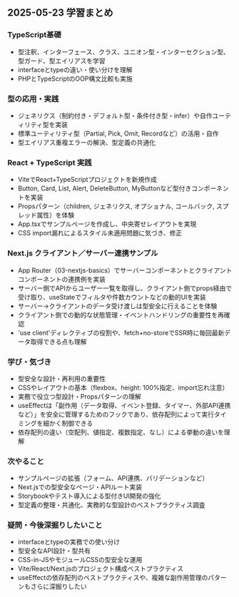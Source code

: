 ## 2025-05-23 学習まとめ

### TypeScript基礎
- 型注釈、インターフェース、クラス、ユニオン型・インターセクション型、型ガード、型エイリアスを学習
- interfaceとtypeの違い・使い分けを理解
- PHPとTypeScriptのOOP構文比較も実施

### 型の応用・実践
- ジェネリクス（制約付き・デフォルト型・条件付き型・infer）や自作ユーティリティ型を実装
- 標準ユーティリティ型（Partial, Pick, Omit, Recordなど）の活用・自作
- 型エイリアス重複エラーの解決、型定義の共通化

### React + TypeScript 実践
- ViteでReact+TypeScriptプロジェクトを新規作成
- Button, Card, List, Alert, DeleteButton, MyButtonなど型付きコンポーネントを実装
- Propsパターン（children, ジェネリクス, オプショナル, コールバック, スプレッド属性）を体験
- App.tsxでサンプルページを作成し、中央寄せレイアウトを実現
- CSS import漏れによるスタイル未適用問題に気づき、修正

### Next.js クライアント／サーバー連携サンプル
- App Router（03-nextjs-basics）でサーバーコンポーネントとクライアントコンポーネントの連携例を実装
- サーバー側でAPIからユーザー一覧を取得し、クライアント側でprops経由で受け取り、useStateでフィルタや件数カウントなどの動的UIを実装
- サーバー→クライアントのデータ受け渡しは型安全に行えることを体験
- クライアント側での動的な状態管理・イベントハンドリングの重要性を再確認
- 'use client'ディレクティブの役割や、fetch+no-storeでSSR時に毎回最新データ取得できる点も理解

### 学び・気づき
- 型安全な設計・再利用の重要性
- CSSやレイアウトの基本（flexbox、height: 100%指定、import忘れ注意）
- 実務で役立つ型設計・Propsパターンの理解
- useEffectは「副作用（データ取得、イベント登録、タイマー、外部API連携など）」を安全に管理するためのフックであり、依存配列によって実行タイミングを細かく制御できる
- 依存配列の違い（空配列、値指定、複数指定、なし）による挙動の違いを理解

### 次やること
- サンプルページの拡張（フォーム、API連携、バリデーションなど）
- Next.jsでの型安全なページ・APIルート実装
- Storybookやテスト導入による型付きUI開発の強化
- 型定義の整理・共通化、実務的な型設計のベストプラクティス調査

### 疑問・今後深掘りしたいこと
- interfaceとtypeの実務での使い分け
- 型安全なAPI設計・型共有
- CSS-in-JSやモジュールCSSの型安全な運用
- Vite/React/Next.jsのプロジェクト構成ベストプラクティス
- useEffectの依存配列のベストプラクティスや、複雑な副作用管理のパターンもさらに深掘りしたい
